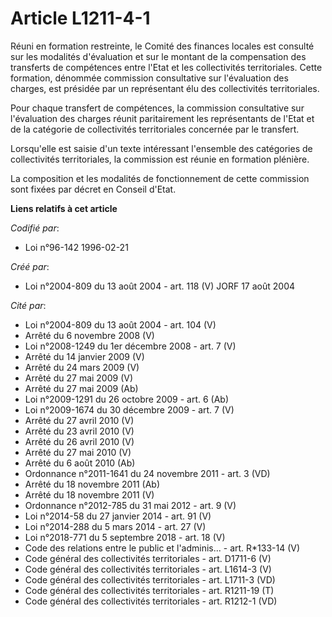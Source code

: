 # Article L1211-4-1

Réuni en formation restreinte, le Comité des finances locales est consulté sur les modalités d'évaluation et sur le montant
de la compensation des transferts de compétences entre l'Etat et les collectivités territoriales. Cette formation, dénommée
commission consultative sur l'évaluation des charges, est présidée par un représentant élu des collectivités territoriales.

Pour chaque transfert de compétences, la commission consultative sur l'évaluation des charges réunit paritairement les
représentants de l'Etat et de la catégorie de collectivités territoriales concernée par le transfert.

Lorsqu'elle est saisie d'un texte intéressant l'ensemble des catégories de collectivités territoriales, la commission est
réunie en formation plénière.

La composition et les modalités de fonctionnement de cette commission sont fixées par décret en Conseil d'Etat.

**Liens relatifs à cet article**

_Codifié par_:

  - Loi n°96-142 1996-02-21

_Créé par_:

  - Loi n°2004-809 du 13 août 2004 - art. 118 (V) JORF 17 août 2004

_Cité par_:

  - Loi n°2004-809 du 13 août 2004 - art. 104 (V)
  - Arrêté du 6 novembre 2008 (V)
  - Loi n°2008-1249 du 1er décembre 2008 - art. 7 (V)
  - Arrêté du 14 janvier 2009 (V)
  - Arrêté du 24 mars 2009 (V)
  - Arrêté du 27 mai 2009 (V)
  - Arrêté du 27 mai 2009 (Ab)
  - Loi n°2009-1291 du 26 octobre 2009 - art. 6 (Ab)
  - Loi n°2009-1674 du 30 décembre 2009 - art. 7 (V)
  - Arrêté du 27 avril 2010 (V)
  - Arrêté du 23 avril 2010 (V)
  - Arrêté du 26 avril 2010 (V)
  - Arrêté du 27 mai 2010 (V)
  - Arrêté du 6 août 2010 (Ab)
  - Ordonnance n°2011-1641 du 24 novembre 2011 - art. 3 (VD)
  - Arrêté du 18 novembre 2011 (Ab)
  - Arrêté du 18 novembre 2011 (V)
  - Ordonnance n°2012-785 du 31 mai 2012 - art. 9 (V)
  - Loi n°2014-58 du 27 janvier 2014 - art. 91 (V)
  - Loi n°2014-288 du 5 mars 2014 - art. 27 (V)
  - Loi n°2018-771 du 5 septembre 2018 - art. 18 (V)
  - Code des relations entre le public et l'adminis... - art. R*133-14 (V)
  - Code général des collectivités territoriales - art. D1711-6 (V)
  - Code général des collectivités territoriales - art. L1614-3 (V)
  - Code général des collectivités territoriales - art. L1711-3 (VD)
  - Code général des collectivités territoriales - art. R1211-19 (T)
  - Code général des collectivités territoriales - art. R1212-1 (VD)
